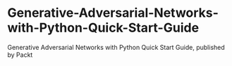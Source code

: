 # Generative-Adversarial-Networks-with-Python-Quick-Start-Guide
Generative Adversarial Networks with Python Quick Start Guide, published by Packt
